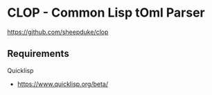 # CLOP - Common Lisp tOml Parser #

<https://github.com/sheepduke/clop>

## Requirements ##

Quicklisp

- <https://www.quicklisp.org/beta/>
